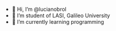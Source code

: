 - 👋 Hi, I’m @lucianobrol
- 👀 I’m student of LASI, Galileo University
- 🌱 I’m currently learning programming
